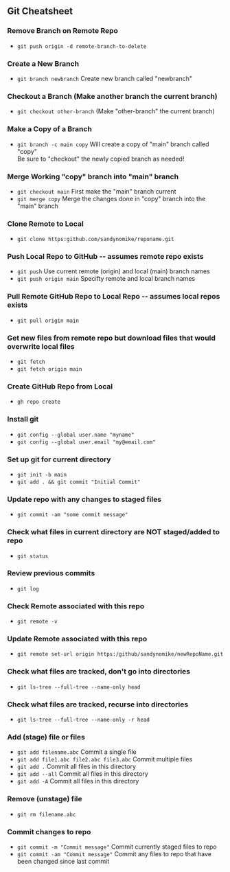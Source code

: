 ## Git Cheatsheet

### Remove Branch on Remote Repo
* ```git push origin -d remote-branch-to-delete```

### Create a New Branch
* ```git branch newbranch``` Create new branch called "newbranch"

### Checkout a Branch (Make another branch the current branch)
* ```git checkout other-branch``` (Make "other-branch" the current branch)

### Make a Copy of a Branch
* ```git branch -c main copy``` Will create a copy of "main" branch called "copy"<br>
Be sure to "checkout" the newly copied branch as needed!

### Merge Working "copy" branch into "main" branch
* ```git checkout main``` First make the "main" branch current
* ```git merge copy``` Merge the changes done in "copy" branch into the "main" branch

### Clone Remote to Local
* ```git clone https:github.com/sandynomike/reponame.git```

### Push Local Repo to GitHub -- assumes remote repo exists
* ```git push``` Use current remote (origin) and local (main) branch names
* ```git push origin main``` Specifty remote and local branch names

### Pull Remote GitHub Repo to Local Repo -- assumes local repos exists
* ```git pull origin main```

### Get new files from remote repo but download files that would overwrite local files
* ```git fetch```
* ```git fetch origin main```

### Create GitHub Repo from Local
* ```gh repo create```

### Install git
* ```git config --global user.name "myname"```
* ```git config --global user.email "my@email.com"```

### Set up git for current directory
* ```git init -b main```
* ```git add . && git commit "Initial Commit"```

### Update repo with any changes to staged files
* ```git commit -am "some commit message"```

### Check what files in current directory are NOT staged/added to repo
* ```git status```

### Review previous commits
* ```git log```

### Check Remote associated with this repo
* ```git remote -v```

### Update Remote associated with this repo
* ```git remote set-url origin https:/github/sandynomike/newRepoName.git```

### Check what files are tracked, don't go into directories
* ```git ls-tree --full-tree --name-only head```

### Check what files are tracked, recurse into directories
* ```git ls-tree --full-tree --name-only -r head```

### Add (stage) file or files
* ```git add filename.abc``` Commit a single file
* ```git add file1.abc file2.abc file3.abc``` Commit multiple files
* ```git add .``` Commit all files in this directory
* ```git add --all``` Commit all files in this directory
* ```git add -A``` Commit all files in this directory

### Remove (unstage) file
* ```git rm filename.abc```

### Commit changes to repo<br>
* ```git commit -m "Commit message"``` Commit currently staged files to repo
* ```git commit -am "Commit message"``` Commit any files to repo that have been changed since last commit
